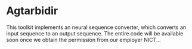 # Agtarbidir
This toolkit implements an neural sequence converter, which converts an input sequence to an output sequence.
The entire code will be available soon once we obtain the permission from our employer NICT...
